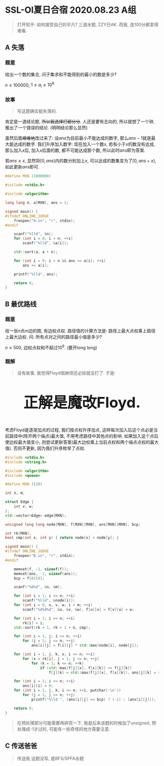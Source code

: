 # SSL-OI夏日合宿 2020.08.23 A组

> 打开知乎: 如何接受自己的平凡?
> 三道水题, ZZY已AK. 而我, 连100分都拿得难看.

## A 失落

### 题意

给出一个数的集合, 问子集求和不能得到的最小的数是多少?

$n\leq100000$, $1 \leq a_i \leq 10^9$

### 故事

> 写这题确实挺失落的. 

肯定是一道结论题, ~~所以我选择打部分分~~. 人还是要有志向的, 所以就想了一个钟, 推出了一个错误的结论. (明明结论那么显然)

虽然后面~~艰难地~~改过来了: 设$ans$为目前最小不能达成的数字, 那么$ans-1$就是最大能达成的数字. 我们升序加入数字: 现在加入一个数$x$, 若有小于$x$的数没有达成, 那么加入$x$后, 加入$x$后面的数, 都不可能达成那个数, 所以此时$ans$即为答案.

若$ans\geq x$, 显然将$[0,ans)$内的数分别加上$x$, 可以达成的数集变为了$[0,ans+x)$, 如此更新$ans$即可.

``` cpp
#define MXN (1000000)

#include <stdio.h>

#include <algorithm>

long long n, a[MXN], ans = 1;

signed main() {
#ifndef ONLINE_JUDGE
    freopen("A.in", "r", stdin);
#endif

    scanf("%lld", &n);
    for (int i = 0; i < n; ++i)
        scanf("%lld", &a[i]);

    std::sort(a, a + n);

    for (int i = 0; i < n && ans >= a[i]; ++i)
        ans += a[i];

    printf("%lld", ans);

    return 0;
}
```

## B 最优路线

### 题意

给一张$n$点$m$边的图, 有边权点权. 路径值的计算方法是: 路径上最大点权乘上路径上最大边权. 问: 所有点对之间的路径最小值是多少?

$n\leq500$, 边权点权和不超过$10^9$. (要开long long)

### 题解

> 没有故事, 我觉得Floyd很麻烦还必挂就没打了. 于是:

<center>
<font size="8">

**正解是魔改Floyd.**

</font>
</center>

考虑Floyd是逐渐加点的过程, 我们按点权升序加点, 这样每次加入后这个点必是当前路径中(除开两个端点)最大值, 不用考虑路径中其他点的影响. 如果加入这个点后使边权最大值变小, 则尝试更新答案(最大边权乘上当前点权和两个端点点权的最大值). 否则不更新, 因为我们升序枚举了点权.

``` cpp
#include <stdio.h>
#include <string.h>

#include <algorithm>
#include <queue>

#define MXN (520)

int n, m;

struct Edge {
    int v, w;
};
std::vector<Edge> edge[MXN];

unsigned long long node[MXN], f[MXN][MXN], ans[MXN][MXN], bcp;

int rk[MXN];
bool cmp(int x, int y) { return node[x] < node[y]; }

signed main() {
#ifndef ONLINE_JUDGE
    freopen("B.in", "r", stdin);
#endif

    memset(f, -1, sizeof(f));
    memset(ans, -1, sizeof(ans));
    bcp = f[0][0];

    scanf("%d%d", &n, &m);

    for (int i = 1; i <= n; ++i)
        scanf("%lld", &node[i]);
    for (int i = 0, u, v, w; i < m; ++i)
        scanf("%d%d%d", &u, &v, &w), f[u][v] = f[v][u] = w;

    for (int i = 1; i <= n; ++i)
        rk[i] = i;
    std::sort(rk + 1, rk + 1 + n, cmp);

    for (int i = 1, j; i <= n; ++i)
        for (j = 1; j <= n; ++j)
            ans[i][j] = f[i][j] * std::max(node[i], node[j]);

    for (int i = 1, j, k, x; i <= n; ++i)
        for (x = rk[i], j = 1; j <= n; ++j)
            for (k = 1; k <= n; ++k)
                if (std::max(f[j][x], f[x][k]) <= f[j][k])
                    f[j][k] = std::max(f[j][x], f[x][k]), ans[j][k] = std::min(ans[j][k], f[j][k] * std::max(node[x], std::max(node[j], node[k])));

    for (int i = 1; i <= n; ++i)
        ans[i][i] = 0;
    for (int i = 1, j, k; i <= n; ++i, putchar('\n'))
        for (j = 1; j <= n; ++j)
            printf("%lld ", (ans[i][j] == bcp) ? (-1) : (ans[i][j]));

    return 0;
}
```

> 在预处理部分可能需要再研究一下, 我是后来该题的时候加了unsigned, 预处理成-1才过的, 可能有一些奇怪的地方需要注意.

## C 传送爸爸

> 传送我
> 这题没写, 是BFS/SPFA水题